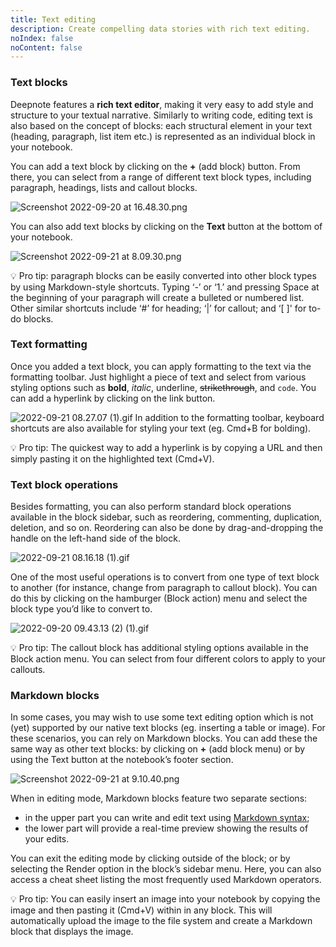 ```yaml
---
title: Text editing
description: Create compelling data stories with rich text editing.
noIndex: false
noContent: false
---
```


### Text blocks

Deepnote features a **rich text editor**, making it very easy to add style and structure to your textual narrative. Similarly to writing code, editing text is also based on the concept of blocks: each structural element in your text (heading, paragraph, list item etc.) is represented as an individual block in your notebook.

You can add a text block by clicking on the **+** (add block) button. From there, you can select from a range of different text block types, including paragraph, headings, lists and callout blocks.

![Screenshot 2022-09-20 at 16.48.30.png](https://media.graphassets.com/wbWbmLDkQN8l9Q0SSBez)

You can also add text blocks by clicking on the **Text** button at the bottom of your notebook.

![Screenshot 2022-09-21 at 8.09.30.png](https://media.graphassets.com/hyExvs8jTdWHb90F3iSO)

💡 Pro tip: paragraph blocks can be easily converted into other block types by using Markdown-style shortcuts. Typing ‘-’ or ‘1.’ and pressing Space at the beginning of your paragraph will create a bulleted or numbered list. Other similar shortcuts include ‘#’ for heading; ‘|’ for callout; and ‘[ ]' for to-do blocks.

### Text formatting

Once you added a text block, you can apply formatting to the text via the formatting toolbar. Just highlight a piece of text and select from various styling options such as **bold**, *italic*, underline, ~~strikethrough~~, and `code`. You can add a hyperlink by clicking on the link button.

![2022-09-21 08.27.07 (1).gif](https://media.graphassets.com/lpVktfSsS5Woz47Acr65)
In addition to the formatting toolbar, keyboard shortcuts are also available for styling your text (eg. Cmd+B for bolding).

💡 Pro tip: The quickest way to add a hyperlink is by copying a URL and then simply pasting it on the highlighted text (Cmd+V).

### Text block operations

Besides formatting, you can also perform standard block operations available in the block sidebar, such as reordering, commenting, duplication, deletion, and so on. Reordering can also be done by drag-and-dropping the handle on the left-hand side of the block.

![2022-09-21 08.16.18 (1).gif](https://media.graphassets.com/T7Qi2V1SFOY0wSJnOvAR)

One of the most useful operations is to convert from one type of text block to another (for instance, change from paragraph to callout block). You can do this by clicking on the hamburger (Block action) menu and select the block type you’d like to convert to.

![2022-09-20 09.43.13 (2) (1).gif](https://media.graphassets.com/GAPcEtQZRIONrtJMT790)

💡 Pro tip: The callout block has additional styling options available in the Block action menu. You can select from four different colors to apply to your callouts.

### Markdown blocks

In some cases, you may wish to use some text editing option which is not (yet) supported by our native text blocks (eg. inserting a table or image). For these scenarios, you can rely on Markdown blocks. You can add these the same way as other text blocks: by clicking on **+** (add block menu) or by using the Text button at the notebook’s footer section.

![Screenshot 2022-09-21 at 9.10.40.png](https://media.graphassets.com/YU9e3T2S9PIJSBS37CA5)

When in editing mode, Markdown blocks feature two separate sections:

- in the upper part you can write and edit text using [Markdown syntax](https://www.markdownguide.org/);
- the lower part will provide a real-time preview showing the results of your edits.

You can exit the editing mode by clicking outside of the block; or by selecting the Render option in the block’s sidebar menu. Here, you can also access a cheat sheet listing the most frequently used Markdown operators.

💡 Pro tip: You can easily insert an image into your notebook by copying the image and then pasting it (Cmd+V) within in any block. This will automatically upload the image to the file system and create a Markdown block that displays the image.

